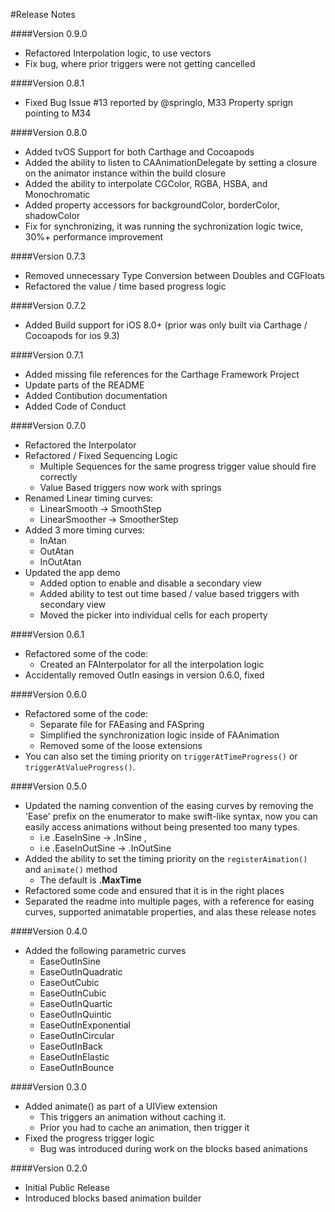#Release Notes

####Version 0.9.0
* Refactored Interpolation logic, to use vectors
* Fix bug, where prior triggers were not getting cancelled

####Version 0.8.1
* Fixed Bug Issue #13 reported by @springlo, M33 Property sprign pointing to M34

####Version 0.8.0
* Added tvOS Support for both Carthage and Cocoapods
* Added the ability to listen to CAAnimationDelegate by setting a closure on the animator instance within the build closure 
* Added the ability to interpolate CGColor, RGBA, HSBA, and Monochromatic
* Added property accessors for backgroundColor, borderColor, shadowColor
* Fix for synchronizing, it was running the sychronization logic twice, 30%+ performance improvement


####Version 0.7.3
* Removed unnecessary Type Conversion between Doubles and CGFloats
* Refactored the value / time based progress logic

####Version 0.7.2
* Added Build support for iOS 8.0+ (prior was only built via Carthage / Cocoapods for ios 9.3)

####Version 0.7.1

* Added missing file references for the Carthage Framework Project
* Update parts of the README
* Added Contibution documentation
* Added Code of Conduct

####Version 0.7.0

* Refactored the Interpolator
* Refactored / Fixed Sequencing Logic
	* Multiple Sequences for the same progress trigger value should fire correctly
	* Value Based triggers now work with springs
* Renamed Linear timing curves:
	* LinearSmooth -> SmoothStep
	* LinearSmoother -> SmootherStep
* Added 3 more timing curves:
	* InAtan
	* OutAtan
	* InOutAtan
* Updated the app demo
	* Added option to enable and disable a secondary view
	* Added ability to test out time based / value based triggers with secondary view
	* Moved the picker into individual cells for each property 	
	
####Version 0.6.1

* Refactored some of the code:
	* Created an FAInterpolator for all the interpolation logic
* Accidentally removed OutIn easings in version 0.6.0, fixed 


####Version 0.6.0

* Refactored some of the code:
	* Separate file for FAEasing and FASpring
	* Simplified the synchronization logic inside of FAAnimation
	* Removed some of the loose extensions
* You can also set the timing priority on ``triggerAtTimeProgress()`` or ``triggerAtValueProgress()``. 


####Version 0.5.0

* Updated the naming convention of the easing curves by removing the 'Ease' prefix on the enumerator to make swift-like syntax, now you can easily access animations without being presented too many types.
	* i.e .EaseInSine -> .InSine , 
	* i.e .EaseInOutSine -> .InOutSine
* Added the ability to set the timing priority on the ``registerAimation()`` and ``animate()`` method 
	* The default is **.MaxTime**
* Refactored some code and ensured that it is in the right places
* Separated the readme into multiple pages, with a reference for easing curves, supported animatable properties, and alas these release notes


####Version 0.4.0

* Added the following parametric curves
	* EaseOutInSine
	* EaseOutInQuadratic
	* EaseOutCubic
	* EaseOutInCubic
	* EaseOutInQuartic
	* EaseOutInQuintic
	* EaseOutInExponential
	* EaseOutInCircular
	* EaseOutInBack
	* EaseOutInElastic
	* EaseOutInBounce

####Version 0.3.0

* Added animate() as part of a UIView extension
	* This triggers an animation without caching it.
	* Prior you had to cache an animation, then trigger it
* Fixed the progress trigger logic
	* Bug was introduced during work on the blocks based animations

####Version 0.2.0

* Initial Public Release
* Introduced blocks based animation builder
